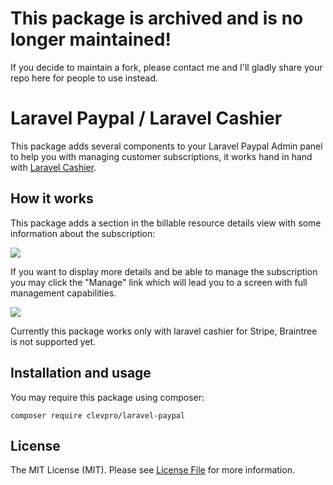 # This package is archived and is no longer maintained!

If you decide to maintain a fork, please contact me and I'll gladly share your repo here for people to use instead.

# Laravel Paypal / Laravel Cashier

This package adds several components to your Laravel Paypal Admin panel to help you with managing customer subscriptions, it works hand
in hand with [Laravel Cashier](https://github.com/laravel/cashier).



## How it works

This package adds a section in the billable resource details view with some information about the subscription:

<img src="https://github.com/themsaid/Paypal-cashier-tool/blob/master/resource-tool.jpg?raw=true">

If you want to display more details and be able to manage the subscription you may click the "Manage" link which will lead you
to a screen with full management capabilities.

<img src="https://github.com/themsaid/Paypal-cashier-tool/blob/master/billable-screen.jpg?raw=true">

Currently this package works only with laravel cashier for Stripe, Braintree is not supported yet.

## Installation and usage

You may require this package using composer:

```
composer require clevpro/laravel-paypal
```


## License

The MIT License (MIT). Please see [License File](LICENSE.md) for more information.
